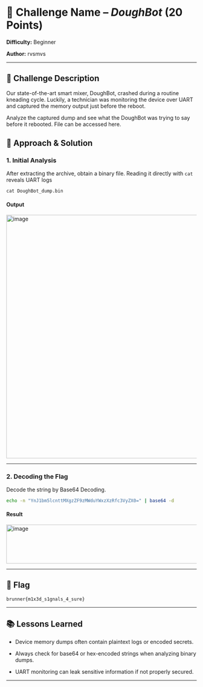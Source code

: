 # 🏴 Challenge Name – *DoughBot* (20 Points)

**Difficulty:** Beginner

**Author:** rvsmvs

---

## 📌 Challenge Description

Our state-of-the-art smart mixer, DoughBot, crashed during a routine kneading cycle. Luckily, a technician was monitoring the device over UART and captured the memory output just before the reboot.

Analyze the captured dump and see what the DoughBot was trying to say before it rebooted.
File can be accessed here.

## 🔎 Approach & Solution

### 1. Initial Analysis

After extracting the archive, obtain a binary file. Reading it directly with ```cat``` reveals UART logs

```
cat DoughBot_dump.bin
```

#### Output
<img width="975" height="643" alt="image" src="https://github.com/user-attachments/assets/af74d6ff-33da-473e-9f97-340c5df56fd2" />

---

### 2. Decoding the Flag

Decode the string by Base64 Decoding.

```bash
echo -n "YnJ1bm5lcnttMXgzZF9zMWduYWxzXzRfc3VyZX0=" | base64 -d
```

#### Result
<img width="939" height="103" alt="image" src="https://github.com/user-attachments/assets/53faf27e-3800-4f7a-9f3f-4734a08ef12f" />

---

## 🏁 Flag

```
brunner{m1x3d_s1gnals_4_sure}
```

---

## 📚 Lessons Learned

* Device memory dumps often contain plaintext logs or encoded secrets.

* Always check for base64 or hex-encoded strings when analyzing binary dumps.

* UART monitoring can leak sensitive information if not properly secured.

---





